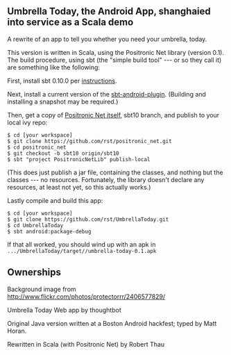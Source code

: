 Umbrella Today, the Android App, shanghaied into service as a Scala demo
------------------------------------------------------------------------

A rewrite of an app to tell you whether you need your umbrella, today.

This version is written in Scala, using the Positronic Net library
(version 0.1).  The build procedure, using sbt (the "simple build
tool" --- or so they call it) are something like the following:

First, install sbt 0.10.0 per [instructions](https://github.com/harrah/xsbt/wiki/Setup).  

Next, install a current version of the [sbt-android-plugin](https://github.com/jberkel/android-plugin).  (Building and installing a snapshot may be required.) 

Then, get a copy of [Positronic Net itself](https://github.com/rst/positronic_net), sbt10 branch, and publish to your local ivy repo:

    $ cd [your workspace]
    $ git clone https://github.com/rst/positronic_net.git
    $ cd positronic_net
    $ git checkout -b sbt10 origin/sbt10
    $ sbt "project PositronicNetLib" publish-local

(This does just publish a jar file, containing the classes, and nothing but
the classes --- no resources.  Fortunately, the library doesn't declare any
resources, at least not yet, so this actually works.)

Lastly compile and build this app:

    $ cd [your workspace]
    $ git clone https://github.com/rst/UmbrellaToday.git
    $ cd UmbrellaToday
    $ sbt android:package-debug

If that all worked, you should wind up with an apk in `.../UmbrellaToday/target//umbrella-today-0.1.apk`

Ownerships
----------

Background image from http://www.flickr.com/photos/protectorrr/2406577829/

Umbrella Today Web app by thoughtbot

Original Java version written at a Boston Android hackfest; typed by Matt Horan.

Rewritten in Scala (with Positronic Net) by Robert Thau